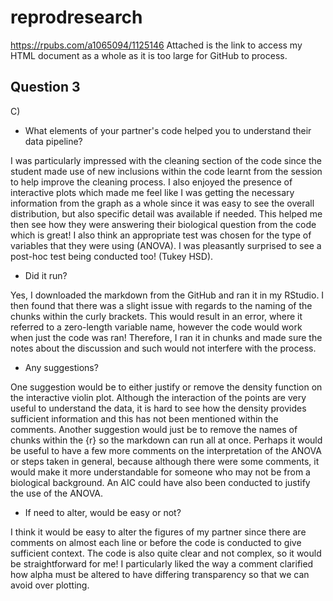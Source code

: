 # reprodresearch
https://rpubs.com/a1065094/1125146
Attached is the link to access my HTML document as a whole as it is too large for GitHub to process.


## Question 3
C) 
- <div>What elements of your partner's code helped you to understand their data pipeline?</div> 
I was particularly impressed with the cleaning section of the code since the student made use of new inclusions within the code learnt from the session to help improve the cleaning process. I also enjoyed the presence of interactive plots which made me feel like I was getting the necessary information from the graph as a whole since it was easy to see the overall distribution, but also specific detail was available if needed. This helped me then see how they were answering their biological question from the code which is great! I also think an appropriate test was chosen for the type of variables that they were using (ANOVA). I was pleasantly surprised to see a post-hoc test being conducted too! (Tukey HSD).

- <div>Did it run?</div> 
Yes, I downloaded the markdown from the GitHub and ran it in my RStudio. I then found that there was a slight issue with regards to the naming of the chunks within the curly brackets. This would result in an error, where it referred to a zero-length variable name, however the code would work when just the code was ran! Therefore, I ran it in chunks and made sure the notes about the discussion and such would not interfere with the process.

-	<div>Any suggestions?</div>
One suggestion would be to either justify or remove the density function on the interactive violin plot. Although the interaction of the points are very useful to understand the data, it is hard to see how the density provides sufficient information and this has not been mentioned within the comments. Another suggestion would just be to remove the names of chunks within the {r} so the markdown can run all at once. Perhaps it would be useful to have a few more comments on the interpretation of the ANOVA or steps taken in general, because although there were some comments, it would make it more understandable for someone who may not be from a biological background. An AIC could have also been conducted to justify the use of the ANOVA.

- <div>If need to alter, would be easy or not?</div>
I think it would be easy to alter the figures of my partner since there are comments on almost each line or before the code is conducted to give sufficient context. The code is also quite clear and not complex, so it would be straightforward for me! I particularly liked the way a comment clarified how alpha must be altered to have differing transparency so that we can avoid over plotting. 

